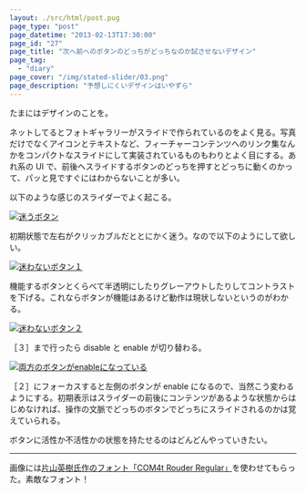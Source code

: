 ```yaml
---
layout: ./src/html/post.pug
page_type: "post"
page_datetime: "2013-02-13T17:30:00"
page_id: "27"
page_title: "次へ前ヘのボタンのどっちがどっちなのか試させないデザイン"
page_tag:
  - "diary"
page_cover: "/img/stated-slider/03.png"
page_description: "予想しにくいデザインはいやずら"
---
```


たまにはデザインのことを。

ネットしてるとフォトギャラリーがスライドで作られているのをよく見る。写真だけでなくアイコンとテキストなど、フィーチャーコンテンツへのリンク集なんかをコンパクトなスライドにして実装されているものもわりとよく目にする。あれ系の UI で、前後へスライドするボタンのどっちを押すとどっちに動くのかって、パッと見ですぐにはわからないことが多い。

以下のような感じのスライダーでよく起こる。

[![迷うボタン](/img/stated-slider/01.png)](/img/stated-slider/01.png "［２］のコンテンツを見たいとき、どっちのボタンを押せばいい？")

初期状態で左右がクリッカブルだととにかく迷う。なので以下のようにして欲しい。

[![迷わないボタン１](/img/stated-slider/02.png)](/img/stated-slider/02.png "機能しない方のボタンをdisableなデザインにする")

機能するボタンとくらべて半透明にしたりグレーアウトしたりしてコントラストを下げる。これならボタンが機能はあるけど動作は現状しないというのがわかる。

[![迷わないボタン２](/img/stated-slider/04.png)](/img/stated-slider/04.png "機能しない方のボタンをdisableなデザインにする２")

［３］まで行ったら disable と enable が切り替わる。

[![両方のボタンがenableになっている](/img/stated-slider/03.png)](/img/stated-slider/03.png "enable ならコントラストは同じにする")

［２］にフォーカスすると左側のボタンが enable になるので、当然こう変わるようにする。初期表示はスライダーの前後にコンテンツがあるような状態からはじめなければ、操作の文脈でどっちのボタンでどっちにスライドされるのかは覚えていられる。

ボタンに活性か不活性かの状態を持たせるのはどんどんやっていきたい。

---

画像には[片山英樹氏作のフォント「COM4t Rouder Regular」](http://com4t-fff.seesaa.net/article/248838684.html)を使わせてもらった。素敵なフォント！
